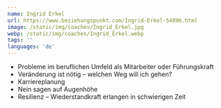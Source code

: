 ```yaml
---
name: Ingrid Erkel
url: https://www.beziehungspunkt.com/Ingrid-Erkel-54096.html
image: /static/img/coaches/Ingrid_Erkel.jpg
webp: /static/img/coaches/Ingrid_Erkel.webp
tags: ''
languages: 'de'
---
```


<ul><li>Probleme im beruflichen Umfeld als Mitarbeiter oder Führungskraft</li><li>Veränderung ist nötig – welchen Weg will ich gehen?&nbsp;</li><li>Karriereplanung</li><li>Nein sagen auf Augenhöhe</li><li>Resilienz – Wiederstandkraft erlangen in schwierigen Zeit</li></ul>